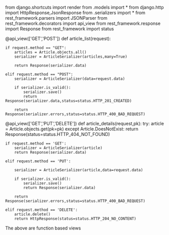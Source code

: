 from django.shortcuts import render
from .models import *
from django.http import HttpResponse,JsonResponse
from .serializers import *
from rest_framework.parsers import JSONParser
from rest_framework.decorators import api_view
from rest_framework.response import Response
from rest_framework import status


@api_view(['GET','POST'])
def article_list(request):
    
	if request.method == "GET":
		articles = Article.objects.all()
		serializer = ArticleSerializer(articles,many=True)

		return Response(serializer.data)

	elif request.method == "POST":
		serializer = ArticleSerializer(data=request.data)

		if serializer.is_valid():
			serializer.save()
			return Response(serializer.data,status=status.HTTP_201_CREATED)

		return Response(serializer.errors,status=status.HTTP_400_BAD_REQUEST)
	

@api_view(['GET','PUT','DELETE'])
def article_details(request,pk):
	try:
		article = Article.objects.get(pk=pk)
	except Article.DoesNotExist:
		return Response(status=status.HTTP_404_NOT_FOUND)

	if request.method == 'GET':
		serializer = ArticleSerializer(article)
		return Response(serializer.data)

	elif request.method == 'PUT':
		
		serializer = ArticleSerializer(article,data=request.data)

		if serializer.is_valid():
			serializer.save()
			return Response(serializer.data)

		return Response(serializer.errors,status=status.HTTP_400_BAD_REQUEST)

	elif request.method == 'DELETE':
		article.delete()
		return HttpResponse(status=status.HTTP_204_NO_CONTENT)

The above are function based views